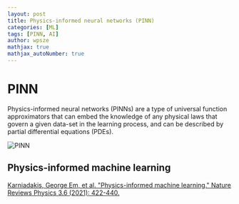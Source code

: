 ```yaml
---
layout: post
title: Physics-informed neural networks (PINN)
categories: [ML]
tags: [PINN, AI]
author: wpsze
mathjax: true
mathjax_autoNumber: true
---
```


# PINN

Physics-informed neural networks (PINNs) are a type of universal function approximators that can embed the knowledge of any physical laws that govern a given data-set in the learning process, and can be described by partial differential equations (PDEs).

![PINN](https://upload.wikimedia.org/wikipedia/commons/9/90/Physics-informed_nerural_networks.png)

## Physics-informed machine learning

[Karniadakis, George Em, et al. "Physics-informed machine learning." Nature Reviews Physics 3.6 (2021): 422-440.](https://www.nature.com/articles/s42254-021-00314-5.)



